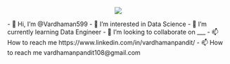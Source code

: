 <p align="center">
  <img src="https://www.google.com/url?sa=i&url=https%3A%2F%2Fwww.istockphoto.com%2Fphotos%2Frising-sun&psig=AOvVaw0fKsh4vHts0FgywoiJZllO&ust=1711271399298000&source=images&cd=vfe&opi=89978449&ved=0CBIQjRxqFwoTCODDwvCEioUDFQAAAAAdAAAAABAJtext=Hey Everyone!🕹️&animation=fadeIn&type=waving&color=gradient&height=100"/>
</p>
- 👋 Hi, I’m @Vardhaman599
- 👀 I’m interested in Data Science
- 🌱 I’m currently learning Data Engineer
- 💞️ I’m looking to collaborate on ___
- 📫 How to reach me https://www.linkedin.com/in/vardhamanpandit/
- 📫 How to reach me vardhamanpandit108@gmail.com


